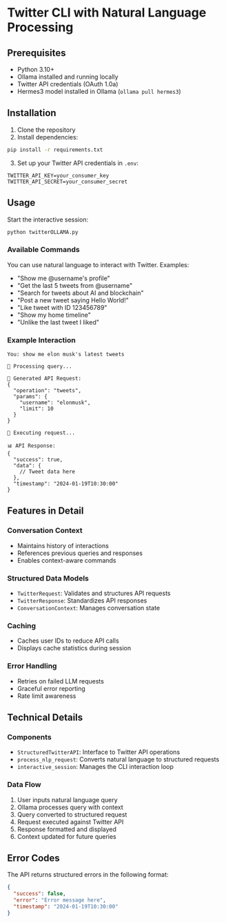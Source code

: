 # Twitter CLI with Natural Language Processing

## Prerequisites

- Python 3.10+
- Ollama installed and running locally
- Twitter API credentials (OAuth 1.0a)
- Hermes3 model installed in Ollama (`ollama pull hermes3`)

## Installation

1. Clone the repository
2. Install dependencies:
```bash
pip install -r requirements.txt
```

3. Set up your Twitter API credentials in `.env`:
```env
TWITTER_API_KEY=your_consumer_key
TWITTER_API_SECRET=your_consumer_secret
```

## Usage

Start the interactive session:
```bash
python twitterOLLAMA.py
```

### Available Commands

You can use natural language to interact with Twitter. Examples:

- "Show me @username's profile"
- "Get the last 5 tweets from @username"
- "Search for tweets about AI and blockchain"
- "Post a new tweet saying Hello World!"
- "Like tweet with ID 123456789"
- "Show my home timeline"
- "Unlike the last tweet I liked"

### Example Interaction

```
You: show me elon musk's latest tweets

🤔 Processing query...

📝 Generated API Request:
{
  "operation": "tweets",
  "params": {
    "username": "elonmusk",
    "limit": 10
  }
}

🚀 Executing request...

📊 API Response:
{
  "success": true,
  "data": {
    // Tweet data here
  },
  "timestamp": "2024-01-19T10:30:00"
}
```

## Features in Detail

### Conversation Context
- Maintains history of interactions
- References previous queries and responses
- Enables context-aware commands

### Structured Data Models
- `TwitterRequest`: Validates and structures API requests
- `TwitterResponse`: Standardizes API responses
- `ConversationContext`: Manages conversation state

### Caching
- Caches user IDs to reduce API calls
- Displays cache statistics during session

### Error Handling
- Retries on failed LLM requests
- Graceful error reporting
- Rate limit awareness

## Technical Details

### Components
- `StructuredTwitterAPI`: Interface to Twitter API operations
- `process_nlp_request`: Converts natural language to structured requests
- `interactive_session`: Manages the CLI interaction loop

### Data Flow
1. User inputs natural language query
2. Ollama processes query with context
3. Query converted to structured request
4. Request executed against Twitter API
5. Response formatted and displayed
6. Context updated for future queries

## Error Codes

The API returns structured errors in the following format:
```json
{
  "success": false,
  "error": "Error message here",
  "timestamp": "2024-01-19T10:30:00"
}
``` 